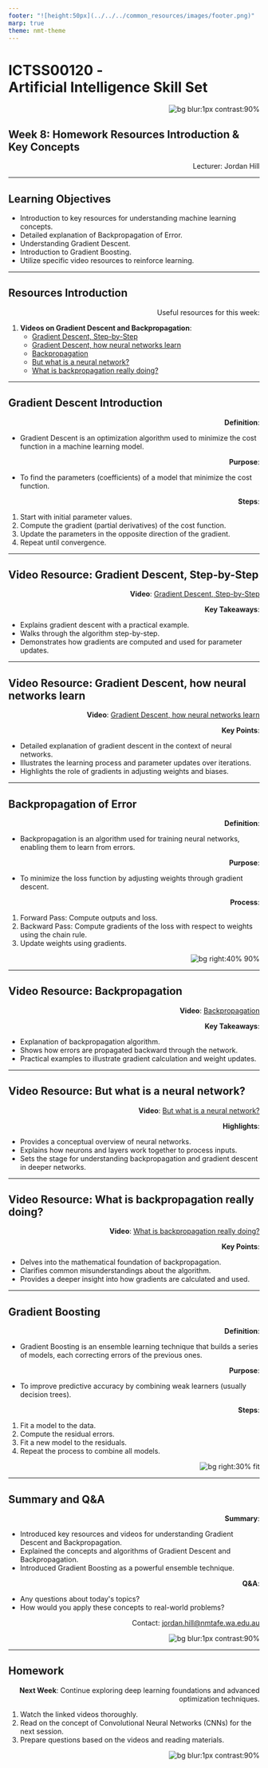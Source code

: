 ```yaml
---
footer: "![height:50px](../../../common_resources/images/footer.png)"
marp: true
theme: nmt-theme
---
```


<!-- _class: lead -->
# ICTSS00120 - <br> Artificial Intelligence Skill Set
![bg blur:1px contrast:90%](../../../common_resources/images/ai-gaze.jpg)

## Week 8: Homework Resources Introduction & Key Concepts

Lecturer: Jordan Hill

<style scoped>
p {
  text-align: right;
}
</style>

---

## Learning Objectives

- Introduction to key resources for understanding machine learning concepts.
- Detailed explanation of Backpropagation of Error.
- Understanding Gradient Descent.
- Introduction to Gradient Boosting.
- Utilize specific video resources to reinforce learning.

---

## Resources Introduction

Useful resources for this week:
1. **Videos on Gradient Descent and Backpropagation**:
   - [Gradient Descent, Step-by-Step](https://www.youtube.com/watch?v=sDv4f4s2SB8)
   - [Gradient Descent, how neural networks learn](https://www.youtube.com/watch?v=IHZwWFHWa-w)
   - [Backpropagation](https://www.youtube.com/watch?v=IN2XmBhILt4&t=0s)
   - [But what is a neural network?](https://www.youtube.com/watch?v=aircAruvnKk)
   - [What is backpropagation really doing?](https://www.youtube.com/watch?v=Ilg3gGewQ5U)
---
## Gradient Descent Introduction

**Definition**:
- Gradient Descent is an optimization algorithm used to minimize the cost function in a machine learning model.

**Purpose**:
- To find the parameters (coefficients) of a model that minimize the cost function.

**Steps**:
1. Start with initial parameter values.
2. Compute the gradient (partial derivatives) of the cost function.
3. Update the parameters in the opposite direction of the gradient.
4. Repeat until convergence.

---

## Video Resource: Gradient Descent, Step-by-Step

**Video**:
[Gradient Descent, Step-by-Step](https://www.youtube.com/watch?v=sDv4f4s2SB8)

**Key Takeaways**:
- Explains gradient descent with a practical example.
- Walks through the algorithm step-by-step.
- Demonstrates how gradients are computed and used for parameter updates.

---

## Video Resource: Gradient Descent, how neural networks learn

**Video**:
[Gradient Descent, how neural networks learn](https://www.youtube.com/watch?v=IHZwWFHWa-w)

**Key Points**:
- Detailed explanation of gradient descent in the context of neural networks.
- Illustrates the learning process and parameter updates over iterations.
- Highlights the role of gradients in adjusting weights and biases.

---

## Backpropagation of Error

**Definition**:
- Backpropagation is an algorithm used for training neural networks, enabling them to learn from errors.

**Purpose**:
- To minimize the loss function by adjusting weights through gradient descent.

**Process**:
1. Forward Pass: Compute outputs and loss.
2. Backward Pass: Compute gradients of the loss with respect to weights using the chain rule.
3. Update weights using gradients.

![bg right:40% 90%](https://media.geeksforgeeks.org/wp-content/uploads/20240217152156/Frame-13.png)

---

## Video Resource: Backpropagation

**Video**:
[Backpropagation](https://www.youtube.com/watch?v=IN2XmBhILt4&t=0s)

**Key Takeaways**:
- Explanation of backpropagation algorithm.
- Shows how errors are propagated backward through the network.
- Practical examples to illustrate gradient calculation and weight updates.

---

## Video Resource: But what is a neural network?

**Video**:
[But what is a neural network?](https://www.youtube.com/watch?v=aircAruvnKk)

**Highlights**:
- Provides a conceptual overview of neural networks.
- Explains how neurons and layers work together to process inputs.
- Sets the stage for understanding backpropagation and gradient descent in deeper networks.

---

## Video Resource: What is backpropagation really doing?

**Video**:
[What is backpropagation really doing?](https://www.youtube.com/watch?v=Ilg3gGewQ5U)

**Key Points**:
- Delves into the mathematical foundation of backpropagation.
- Clarifies common misunderstandings about the algorithm.
- Provides a deeper insight into how gradients are calculated and used.

---

## Gradient Boosting

**Definition**:
- Gradient Boosting is an ensemble learning technique that builds a series of models, each correcting errors of the previous ones.

**Purpose**:
- To improve predictive accuracy by combining weak learners (usually decision trees).

**Steps**:
1. Fit a model to the data.
2. Compute the residual errors.
3. Fit a new model to the residuals.
4. Repeat the process to combine all models.

![bg right:30% fit](https://miro.medium.com/v2/resize:fit:1400/1*OZPOQUKiaVmZOEMm_-8iYA.png)

---

## Summary and Q&A

**Summary**:
- Introduced key resources and videos for understanding Gradient Descent and Backpropagation.
- Explained the concepts and algorithms of Gradient Descent and Backpropagation.
- Introduced Gradient Boosting as a powerful ensemble technique.

**Q&A**:
- Any questions about today's topics?
- How would you apply these concepts to real-world problems?

Contact: jordan.hill@nmtafe.wa.edu.au

![bg blur:1px contrast:90%](../../../common_resources/images/ai-gaze.jpg)

---

## Homework

**Next Week**: Continue exploring deep learning foundations and advanced optimization techniques.

1. Watch the linked videos thoroughly.
2. Read on the concept of Convolutional Neural Networks (CNNs) for the next session.
3. Prepare questions based on the videos and reading materials.

![bg blur:1px contrast:90%](../../../common_resources/images/ai-gaze.jpg)